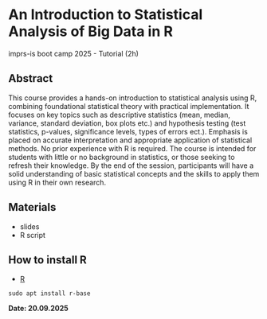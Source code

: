 # An Introduction to Statistical Analysis of Big Data in R
imprs-is boot camp 2025 - Tutorial (2h)

## Abstract
This course provides a hands-on introduction to statistical analysis using R, combining foundational statistical theory with practical implementation. It focuses on key topics such as descriptive statistics (mean, median, variance, standard deviation, box plots etc.) and hypothesis testing (test statistics, p-values, significance levels, types of errors ect.). Emphasis is placed on accurate interpretation and appropriate application of statistical methods. No prior experience with R is required. The course is intended for students with little or no background in statistics, or those seeking to refresh their knowledge. By the end of the session, participants will have a solid understanding of basic statistical concepts and the skills to apply them using R in their own research.

## Materials
- slides
- R script

## How to install R

- [R](https://www.R-project.org/)

```
sudo apt install r-base
```


**Date: 20.09.2025**
